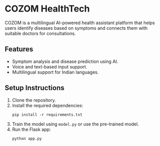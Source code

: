 
# COZOM HealthTech
COZOM is a multilingual AI-powered health assistant platform that helps users identify diseases based on symptoms and connects them with suitable doctors for consultations.

## Features
- Symptom analysis and disease prediction using AI.
- Voice and text-based input support.
- Multilingual support for Indian languages.

## Setup Instructions
1. Clone the repository.
2. Install the required dependencies:
   ```
   pip install -r requirements.txt
   ```
3. Train the model using `model.py` or use the pre-trained model.
4. Run the Flask app:
   ```
   python app.py
   ```
